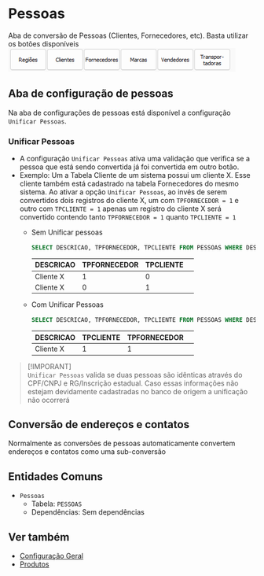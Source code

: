 # Pessoas  
Aba de conversão de Pessoas (Clientes, Fornecedores, etc). Basta utilizar os botões disponíveis  
![TabPessoas.png](./Imagens/TabPessoas.png)  
## Aba de configuração de pessoas  
Na aba de configurações de pessoas está disponível a configuração `Unificar Pessoas`.  
### Unificar Pessoas  
- A configuração `Unificar Pessoas` ativa uma validação que verifica se a pessoa que está sendo convertida já foi convertida em outro botão.  
- Exemplo: Um a Tabela Cliente de um sistema possui um cliente X. Esse cliente também está cadastrado na tabela Fornecedores do mesmo sistema. Ao ativar a opção `Unificar Pessoas`, ao invés de serem convertidos dois registros do cliente X, um com `TPFORNECEDOR = 1` e outro com `TPCLIENTE = 1` apenas um registro do cliente X será convertido contendo tanto `TPFORNECEDOR = 1` quanto `TPCLIENTE = 1`  
   - Sem Unificar pessoas  
        ``` sql  
        SELECT DESCRICAO, TPFORNECEDOR, TPCLIENTE FROM PESSOAS WHERE DESCRICAO = 'Cliente X'  
        ```  
  
        | DESCRICAO | TPFORNECEDOR | TPCLIENTE |     |   
        | --------- | ------------ | --------- | --- |  
        | Cliente X | 1            | 0         |     |  
        | Cliente X | 0            | 1         |     |  
		  
    - Com Unificar Pessoas  
        ```sql  
        SELECT DESCRICAO, TPFORNECEDOR, TPCLIENTE FROM PESSOAS WHERE DESCRICAO = 'Cliente X'  
        ```  
  
       | DESCRICAO   | TPCLIENTE | TPFORNECEDOR |     |  
       | ----------- | --------- | ------------ | --- |  
       |  Cliente X  |  1        | 1            |     |    
      
> [!IMPORANT]  
> `Unificar Pessoas` valida se duas pessoas são idênticas através do CPF/CNPJ e RG/Inscrição estadual. Caso essas informações não estejam devidamente cadastradas no banco de origem a unificação não ocorrerá  
## Conversão de endereços e contatos  
Normalmente as conversões de pessoas automaticamente convertem endereços e contatos como uma sub-conversão  
  
## Entidades Comuns  
- `Pessoas`  
    - Tabela: `PESSOAS`  
    - Dependências: Sem dependências  
## Ver também  
- [Configuração Geral](./Configura%C3%A7%C3%A3o%20Geral.md)  
- [Produtos](./Produtos.md)
